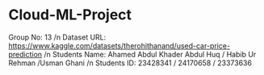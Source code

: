 # Cloud-ML-Project
Group No: 13 /n
Dataset URL: https://www.kaggle.com/datasets/therohithanand/used-car-price-prediction /n
Students Name: Ahamed Abdul Khader Abdul Huq / Habib Ur Rehman /Usman Ghani /n
Students ID: 23428341 / 24170658 / 23373636
